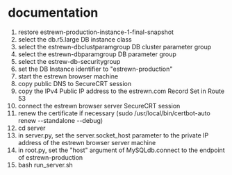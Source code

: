 # documentation

1) restore estrewn-production-instance-1-final-snapshot
2) select the db.r5.large DB instance class
3) select the estrewn-dbclustparamgroup DB cluster parameter group
4) select the estrewn-dbparamgroup DB parameter group
5) select the estrew-db-securitygroup
6) set the DB Instance identifier to "estrewn-production"
8) start the estrewn browser machine
9) copy public DNS to SecureCRT session
10) copy the IPv4 Public IP address to the estrewn.com Record Set in Route 53
11) connect the estrewn browser server SecureCRT session
12) renew the certificate if necessary (sudo /usr/local/bin/certbot-auto renew --standalone --debug)
13) cd server
14) in server.py, set the server.socket_host parameter to the private IP address of the estrewn browser server machine
15) in root.py, set the "host" argument of MySQLdb.connect to the endpoint of estrewn-production 
15) bash run_server.sh
